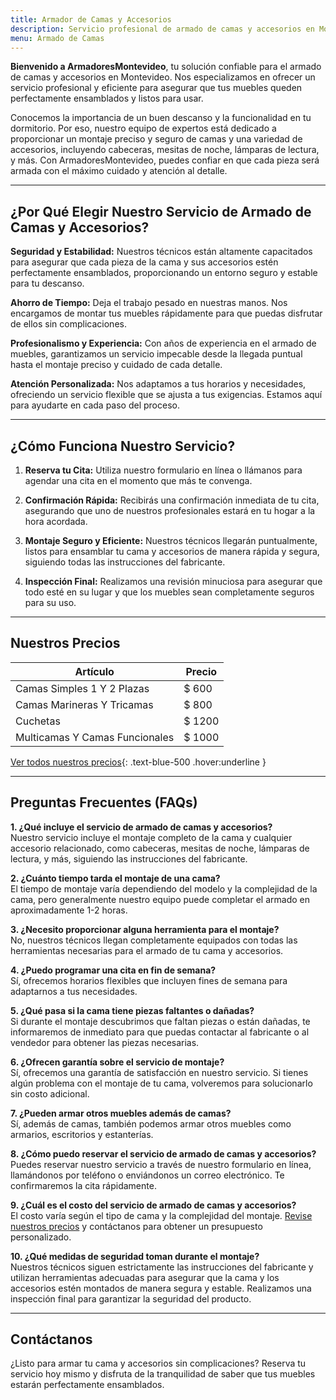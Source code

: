 ```yaml
---
title: Armador de Camas y Accesorios
description: Servicio profesional de armado de camas y accesorios en Montevideo. Montaje seguro y eficiente. Reserva tu cita hoy y disfruta de tus muebles perfectamente ensamblados.
menu: Armado de Camas
---
```


**Bienvenido a ArmadoresMontevideo**, tu solución confiable para el armado de camas y accesorios en Montevideo. Nos especializamos en ofrecer un servicio profesional y eficiente para asegurar que tus muebles queden perfectamente ensamblados y listos para usar.

Conocemos la importancia de un buen descanso y la funcionalidad en tu dormitorio. Por eso, nuestro equipo de expertos está dedicado a proporcionar un montaje preciso y seguro de camas y una variedad de accesorios, incluyendo cabeceras, mesitas de noche, lámparas de lectura, y más. Con ArmadoresMontevideo, puedes confiar en que cada pieza será armada con el máximo cuidado y atención al detalle.

---

## ¿Por Qué Elegir Nuestro Servicio de Armado de Camas y Accesorios?

**Seguridad y Estabilidad:** 
Nuestros técnicos están altamente capacitados para asegurar que cada pieza de la cama y sus accesorios estén perfectamente ensamblados, proporcionando un entorno seguro y estable para tu descanso.

**Ahorro de Tiempo:** 
Deja el trabajo pesado en nuestras manos. Nos encargamos de montar tus muebles rápidamente para que puedas disfrutar de ellos sin complicaciones.

**Profesionalismo y Experiencia:** 
Con años de experiencia en el armado de muebles, garantizamos un servicio impecable desde la llegada puntual hasta el montaje preciso y cuidado de cada detalle.

**Atención Personalizada:** 
Nos adaptamos a tus horarios y necesidades, ofreciendo un servicio flexible que se ajusta a tus exigencias. Estamos aquí para ayudarte en cada paso del proceso.

---

## ¿Cómo Funciona Nuestro Servicio?

1. **Reserva tu Cita:**
   Utiliza nuestro formulario en línea o llámanos para agendar una cita en el momento que más te convenga.

2. **Confirmación Rápida:**
   Recibirás una confirmación inmediata de tu cita, asegurando que uno de nuestros profesionales estará en tu hogar a la hora acordada.

3. **Montaje Seguro y Eficiente:**
   Nuestros técnicos llegarán puntualmente, listos para ensamblar tu cama y accesorios de manera rápida y segura, siguiendo todas las instrucciones del fabricante.

4. **Inspección Final:**
   Realizamos una revisión minuciosa para asegurar que todo esté en su lugar y que los muebles sean completamente seguros para su uso.

---

## Nuestros Precios


| Artículo                          | Precio     |
|-----------------------------------|-----------|
| Camas Simples 1 Y 2 Plazas        | $ 600     |
| Camas Marineras Y Tricamas        | $ 800     |
| Cuchetas                          | $ 1200    |
| Multicamas Y Camas Funcionales    | $ 1000    |

[Ver todos nuestros precios](/precios){: .text-blue-500 .hover:underline }

---

## Preguntas Frecuentes (FAQs)

**1. ¿Qué incluye el servicio de armado de camas y accesorios?**  
Nuestro servicio incluye el montaje completo de la cama y cualquier accesorio relacionado, como cabeceras, mesitas de noche, lámparas de lectura, y más, siguiendo las instrucciones del fabricante.

**2. ¿Cuánto tiempo tarda el montaje de una cama?**  
El tiempo de montaje varía dependiendo del modelo y la complejidad de la cama, pero generalmente nuestro equipo puede completar el armado en aproximadamente 1-2 horas.

**3. ¿Necesito proporcionar alguna herramienta para el montaje?**  
No, nuestros técnicos llegan completamente equipados con todas las herramientas necesarias para el armado de tu cama y accesorios.

**4. ¿Puedo programar una cita en fin de semana?**  
Sí, ofrecemos horarios flexibles que incluyen fines de semana para adaptarnos a tus necesidades.

**5. ¿Qué pasa si la cama tiene piezas faltantes o dañadas?**  
Si durante el montaje descubrimos que faltan piezas o están dañadas, te informaremos de inmediato para que puedas contactar al fabricante o al vendedor para obtener las piezas necesarias.

**6. ¿Ofrecen garantía sobre el servicio de montaje?**  
Sí, ofrecemos una garantía de satisfacción en nuestro servicio. Si tienes algún problema con el montaje de tu cama, volveremos para solucionarlo sin costo adicional.

**7. ¿Pueden armar otros muebles además de camas?**  
Sí, además de camas, también podemos armar otros muebles como armarios, escritorios y estanterías.

**8. ¿Cómo puedo reservar el servicio de armado de camas y accesorios?**  
Puedes reservar nuestro servicio a través de nuestro formulario en línea, llamándonos por teléfono o enviándonos un correo electrónico. Te confirmaremos la cita rápidamente.

**9. ¿Cuál es el costo del servicio de armado de camas y accesorios?**  
El costo varía según el tipo de cama y la complejidad del montaje. [Revise nuestros precios](/precios) y contáctanos para obtener un presupuesto personalizado.

**10. ¿Qué medidas de seguridad toman durante el montaje?**  
Nuestros técnicos siguen estrictamente las instrucciones del fabricante y utilizan herramientas adecuadas para asegurar que la cama y los accesorios estén montados de manera segura y estable. Realizamos una inspección final para garantizar la seguridad del producto.

---

## Contáctanos

¿Listo para armar tu cama y accesorios sin complicaciones? Reserva tu servicio hoy mismo y disfruta de la tranquilidad de saber que tus muebles estarán perfectamente ensamblados.